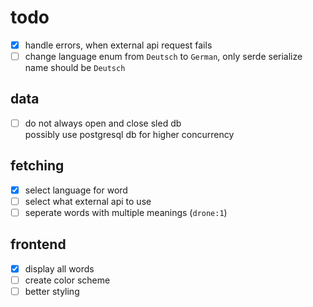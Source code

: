 # todo

- [x] handle errors, when external api request fails
- [ ] change language enum from `Deutsch` to `German`, only serde serialize name should be `Deutsch`

## data

- [ ] do not always open and close sled db  
    possibly use postgresql db for higher concurrency

## fetching

- [x] select language for word
- [ ] select what external api to use
- [ ] seperate words with multiple meanings (`drone:1`)

## frontend

- [x] display all words
- [ ] create color scheme
- [ ] better styling
